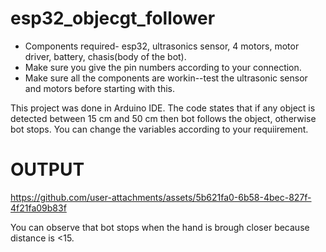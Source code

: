 # esp32_objecgt_follower


- Components required- esp32, ultrasonics sensor, 4 motors, motor driver, battery, chasis(body of the bot).
- Make sure you give the pin numbers according to your connection.
- Make sure all the components are workin--test the ultrasonic sensor and motors before starting with this.

This project was done in Arduino IDE. The code states that if any object is detected between 15 cm and 50 cm then bot follows the object, otherwise bot stops. You can change the variables according to your requiirement.

# OUTPUT


https://github.com/user-attachments/assets/5b621fa0-6b58-4bec-827f-4f21fa09b83f

You can observe that bot stops when the hand is brough closer because distance is <15.
